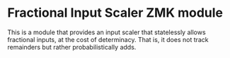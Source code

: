 # Fractional Input Scaler ZMK module

This is a module that provides an input scaler that statelessly allows fractional inputs, at the cost of determinacy. That is, it does not track remainders but rather probabilistically adds.
